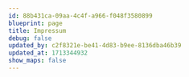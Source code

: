 ```yaml
---
id: 88b431ca-09aa-4c4f-a966-f048f3580899
blueprint: page
title: Impressum
debug: false
updated_by: c2f8321e-be41-4d83-b9ee-8136dba46b39
updated_at: 1713344932
show_maps: false
---
```

